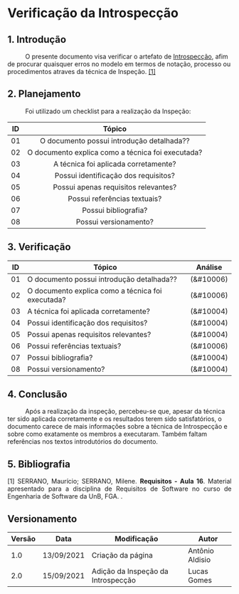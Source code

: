 # Verificação da Introspecção

## 1. Introdução
<p style="text-indent: 40px; align="justify">
O presente documento visa verificar o artefato de <a href = "/2021.1-Caixa_Tem/Elicitacao/Tecnicas/inpeccao/">Introspecção</a>, afim de procurar quaisquer erros no modelo em termos de notação, processo ou procedimentos atraves da técnica de Inspeção. <a href="#Bibliografia">[1]</a></p>
</p>

## 2. Planejamento 
<p style="text-indent: 40px; align="justify">Foi utilizado um checklist para a realização da Inspeção:</p>

<center>

| ID| Tópico |
|:--:|:--:|
| 01 | O documento possui introdução detalhada?? |
| 02 | O documento explica como a técnica foi executada? |
| 03 | A técnica foi aplicada corretamente? |
| 04 | Possui identificação dos requisitos? |
| 05 | Possui apenas requisitos relevantes? |
| 06 | Possui referências textuais? | 
| 07 | Possui bibliografia? | 
| 08 | Possui versionamento? | 

</center>

## 3. Verificação

<center>

| ID| Tópico | Análise |
|:-:|--|:-:|
| 01 | O documento possui introdução detalhada?? |(&#10006) | 
| 02 | O documento explica como a técnica foi executada? |(&#10006) | 
| 03 | A técnica foi aplicada corretamente? |(&#10004) | 
| 04 | Possui identificação dos requisitos? |(&#10004) | 
| 05 | Possui apenas requisitos relevantes? |(&#10004) | 
| 06 | Possui referências textuais? | (&#10006) | 
| 07 | Possui bibliografia? | (&#10004) | 
| 08 | Possui versionamento? | (&#10004) | 

</center>

## 4. Conclusão

<p style="text-indent: 40px; align="justify">
Após a realização da inspeção, percebeu-se que, apesar da técnica ter sido aplicada corretamente e os resultados terem sido satisfatórios, o documento carece de mais informações sobre a técnica de Introspecção e sobre como exatamente os membros a executaram. Também faltam referências nos textos introdutórios do documento.
</p>

## 5. Bibliografia <a id="Bibliografia"></a>
<p align = "justify"> [1] SERRANO, Maurício; SERRANO, Milene. <strong>Requisitos - Aula 16</strong>. Material apresentado para a disciplina de Requisitos de Software no curso de Engenharia de Software da UnB, FGA. </a> .</p>

## Versionamento
<center>

| Versão | Data | Modificação | Autor |
|--|--|--|--|
| 1.0 | 13/09/2021 | Criação da página | Antônio Aldisio |
| 2.0 | 15/09/2021 | Adição da Inspeção da Introspecção | Lucas Gomes |


</center>